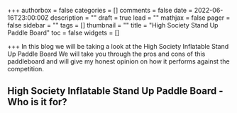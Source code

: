 +++
authorbox = false
categories = []
comments = false
date = 2022-06-16T23:00:00Z
description = ""
draft = true
lead = ""
mathjax = false
pager = false
sidebar = ""
tags = []
thumbnail = ""
title = "High Society Stand Up Paddle Board"
toc = false
widgets = []

+++
In this blog we will be taking a look at the High Society Inflatable Stand Up Paddle Board  We will take you through the pros and cons of this paddleboard and will give my honest opinion on how it performs against the competition.

## High Society Inflatable Stand Up Paddle Board - Who is it for?